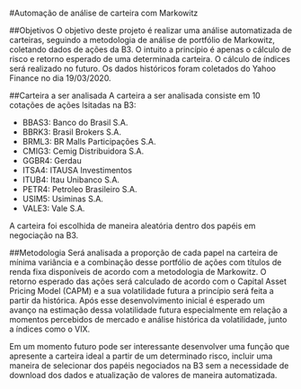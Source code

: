 #Automação de análise de carteira com Markowitz

##Objetivos
O objetivo deste projeto é realizar uma análise automatizada de carteiras, seguindo a metodologia de análise de portfólio de Markowitz, coletando dados de ações da B3. 
O intuito a princípio é apenas o cálculo de risco e retorno esperado de uma determinada carteira. O cálculo de índices será realizado no futuro.
Os dados históricos foram coletados do Yahoo Finance no dia 19/03/2020.

##Carteira a ser analisada
A carteira a ser analisada consiste em 10 cotações de ações lsitadas na B3:

- BBAS3: Banco do Brasil S.A.
- BBRK3: Brasil Brokers S.A.
- BRML3: BR Malls Participações S.A.
- CMIG3: Cemig Distribuidora S.A.
- GGBR4: Gerdau
- ITSA4: ITAUSA Investimentos
- ITUB4: Itau Unibanco S.A.
- PETR4: Petroleo Brasileiro S.A.
- USIM5: Usiminas S.A.
- VALE3: Vale S.A.

A carteira foi escolhida de maneira aleatória dentro dos papéis em negociação na B3.

##Metodologia
Será analisada a proporção de cada papel na carteira de mínima variância e a combinação desse portfólio de ações com títulos de renda fixa disponíveis de acordo com a metodologia de Markowitz. O retorno esperado das ações será calculado de acordo com o Capital Asset Pricing Model (CAPM) e a sua volatilidade futura a princípio será feita a partir da histórica. Após esse desenvolvimento inicial é esperado um avanço na estimação dessa volatilidade futura especialmente em relação a momentos percebidos de mercado e análise histórica da volatilidade, junto a índices como o VIX.

Em um momento futuro pode ser interessante desenvolver uma função que apresente a carteira ideal a partir de um determinado risco, incluir uma maneira de selecionar dos papéis negociados na B3 sem a necessidade de download dos dados e atualização de valores de maneira automatizada.
